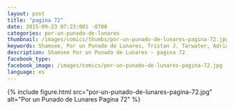 ```yaml
---
layout: post
title: "pagina 72"
date: 2015-09-23 07:23:001 -0700
categories: por-un-punado-de-lunares
thumbnail: /images/comics/thumbs/por-un-punado-de-lunares-pagina-72.jpg
keywords: Shamsee, Por un Punado de Lunares, Tristan J. Tarwater, Adrian Ricker
description: Shamsee Por un Punado de Lunares - pagina 72
facebook_type: 
facebook_image: /images/comics/por-un-punado-de-lunares-pagina-72.jpg
language: es
---
```

{% include figure.html src="por-un-punado-de-lunares-pagina-72.jpg" alt="Por un Punado de Lunares Pagina 72" %}